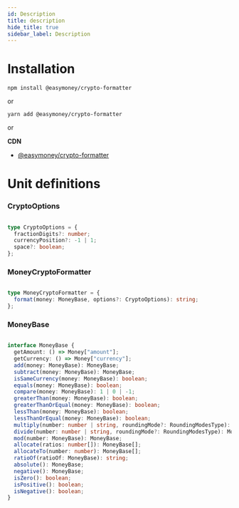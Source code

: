 ```yaml
---
id: Description
title: description
hide_title: true
sidebar_label: Description
---
```

# Installation

```
npm install @easymoney/crypto-formatter
```
or 
```
yarn add @easymoney/crypto-formatter
```
or

**CDN**
 - [@easymoney/crypto-formatter](https://unpkg.com/@easymoney/crypto-formatter)

# Unit definitions

### CryptoOptions

```ts

type CryptoOptions = {
  fractionDigits?: number;
  currencyPosition?: -1 | 1;
  space?: boolean;
};

```

### MoneyCryptoFormatter


```ts

type MoneyCryptoFormatter = {
  format(money: MoneyBase, options?: CryptoOptions): string;
};

```


### MoneyBase

```ts

interface MoneyBase {
  getAmount: () => Money["amount"];
  getCurrency: () => Money["currency"];
  add(money: MoneyBase): MoneyBase;
  subtract(money: MoneyBase): MoneyBase;
  isSameCurrency(money: MoneyBase): boolean;
  equals(money: MoneyBase): boolean;
  compare(money: MoneyBase): 1 | 0 | -1;
  greaterThan(money: MoneyBase): boolean;
  greaterThanOrEqual(money: MoneyBase): boolean;
  lessThan(money: MoneyBase): boolean;
  lessThanOrEqual(money: MoneyBase): boolean;
  multiply(number: number | string, roundingMode?: RoundingModesType): MoneyBase;
  divide(number: number | string, roundingMode?: RoundingModesType): MoneyBase;
  mod(number: MoneyBase): MoneyBase;
  allocate(ratios: number[]): MoneyBase[];
  allocateTo(number: number): MoneyBase[];
  ratioOf(ratioOf: MoneyBase): string;
  absolute(): MoneyBase;
  negative(): MoneyBase;
  isZero(): boolean;
  isPositive(): boolean;
  isNegative(): boolean;
}

```



